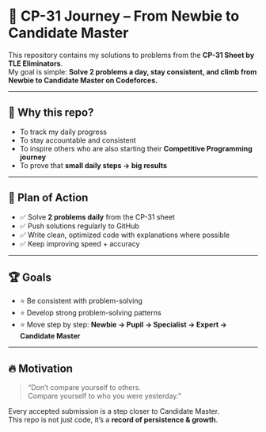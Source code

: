# 🚀 CP-31 Journey – From Newbie to Candidate Master  

This repository contains my solutions to problems from the **CP-31 Sheet by TLE Eliminators**.  
My goal is simple: **Solve 2 problems a day, stay consistent, and climb from Newbie to Candidate Master on Codeforces.**  

---

## 🎯 Why this repo?
- To track my daily progress  
- To stay accountable and consistent  
- To inspire others who are also starting their **Competitive Programming journey**  
- To prove that **small daily steps → big results**  

---

## 📌 Plan of Action
- ✅ Solve **2 problems daily** from the CP-31 sheet  
- ✅ Push solutions regularly to GitHub  
- ✅ Write clean, optimized code with explanations where possible  
- ✅ Keep improving speed + accuracy  

---

## 🏆 Goals
- ⭐ Be consistent with problem-solving  
- ⭐ Develop strong problem-solving patterns  
- ⭐ Move step by step: **Newbie → Pupil → Specialist → Expert → Candidate Master**  

---

## 🔥 Motivation
> “Don’t compare yourself to others.  
> Compare yourself to who you were yesterday.”  

Every accepted submission is a step closer to Candidate Master.  
This repo is not just code, it’s a **record of persistence & growth**.  

